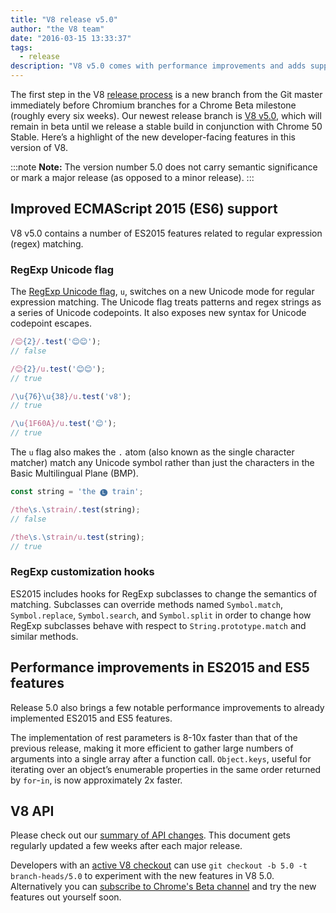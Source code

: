 ```yaml
---
title: "V8 release v5.0"
author: "the V8 team"
date: "2016-03-15 13:33:37"
tags: 
  - release
description: "V8 v5.0 comes with performance improvements and adds support for several new ES2015 language features."
---
```

The first step in the V8 [release process](/docs/release-process) is a new branch from the Git master immediately before Chromium branches for a Chrome Beta milestone (roughly every six weeks). Our newest release branch is [V8 v5.0](https://chromium.googlesource.com/v8/v8.git/+log/branch-heads/5.0), which will remain in beta until we release a stable build in conjunction with Chrome 50 Stable. Here’s a highlight of the new developer-facing features in this version of V8.

<!--truncate-->
:::note
**Note:** The version number 5.0 does not carry semantic significance or mark a major release (as opposed to a minor release).
:::

## Improved ECMAScript 2015 (ES6) support

V8 v5.0 contains a number of ES2015 features related to regular expression (regex) matching.

### RegExp Unicode flag

The [RegExp Unicode flag](https://developer.mozilla.org/en-US/docs/Web/JavaScript/Reference/Global_Objects/RegExp#Parameters), `u`, switches on a new Unicode mode for regular expression matching. The Unicode flag treats patterns and regex strings as a series of Unicode codepoints. It also exposes new syntax for Unicode codepoint escapes.

```js
/😊{2}/.test('😊😊');
// false

/😊{2}/u.test('😊😊');
// true

/\u{76}\u{38}/u.test('v8');
// true

/\u{1F60A}/u.test('😊');
// true
```

The `u` flag also makes the `.` atom (also known as the single character matcher) match any Unicode symbol rather than just the characters in the Basic Multilingual Plane (BMP).

```js
const string = 'the 🅛 train';

/the\s.\strain/.test(string);
// false

/the\s.\strain/u.test(string);
// true
```

### RegExp customization hooks

ES2015 includes hooks for RegExp subclasses to change the semantics of matching. Subclasses can override methods named `Symbol.match`, `Symbol.replace`, `Symbol.search`, and `Symbol.split` in order to change how RegExp subclasses behave with respect to `String.prototype.match` and similar methods.

## Performance improvements in ES2015 and ES5 features

Release 5.0 also brings a few notable performance improvements to already implemented ES2015 and ES5 features.

The implementation of rest parameters is 8-10x faster than that of the previous release, making it more efficient to gather large numbers of arguments into a single array after a function call. `Object.keys`, useful for iterating over an object’s enumerable properties in the same order returned by `for`-`in`, is now approximately 2x faster.

## V8 API

Please check out our [summary of API changes](https://docs.google.com/document/d/1g8JFi8T_oAE_7uAri7Njtig7fKaPDfotU6huOa1alds/edit). This document gets regularly updated a few weeks after each major release.

Developers with an [active V8 checkout](https://v8.dev/docs/source-code#using-git) can use `git checkout -b 5.0 -t branch-heads/5.0` to experiment with the new features in V8 5.0. Alternatively you can [subscribe to Chrome's Beta channel](https://www.google.com/chrome/browser/beta.html) and try the new features out yourself soon.
